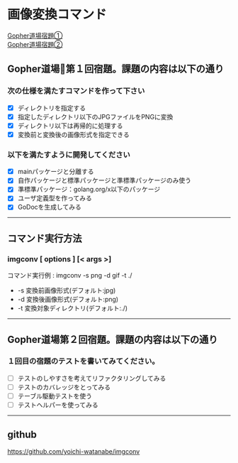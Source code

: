 # 画像変換コマンド

[Gopher道場宿題①](#Gopher道場第１回宿題。課題の内容は以下の通り)   
[Gopher道場宿題②](#Gopher道場第２回宿題。課題の内容は以下の通り)

## Gopher道場第１回宿題。課題の内容は以下の通り

### 次の仕様を満たすコマンドを作って下さい
- [x] ディレクトリを指定する  
- [x] 指定したディレクトリ以下のJPGファイルをPNGに変換  
- [x] ディレクトリ以下は再帰的に処理する  
- [x] 変換前と変換後の画像形式を指定できる

### 以下を満たすように開発してください
- [x] mainパッケージと分離する  
- [x] 自作パッケージと標準パッケージと準標準パッケージのみ使う  
- [x] 準標準パッケージ：golang.org/x以下のパッケージ  
- [x] ユーザ定義型を作ってみる
- [x] GoDocを生成してみる

---
## コマンド実行方法

### imgconv [ options ] [< args >]

コマンド実行例 : imgconv -s png -d gif -t ./

- -s 変換前画像形式(デフォルト:jpg)
- -d 変換後画像形式(デフォルト:png)
- -t 変換対象ディレクトリ(デフォルト:./)

---
## Gopher道場第２回宿題。課題の内容は以下の通り

### １回目の宿題のテストを書いてみてください。
- [ ] テストのしやすさを考えてリファクタリングしてみる  
- [ ] テストのカバレッジをとってみる  
- [ ] テーブル駆動テストを使う  
- [ ] テストヘルパーを使ってみる

---
## github
https://github.com/yoichi-watanabe/imgconv